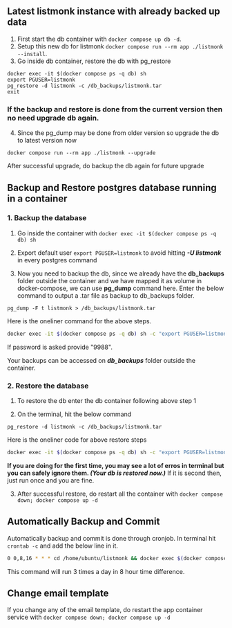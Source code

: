 ## Latest listmonk instance with already backed up data
1. First start the db container with `docker compose up db -d`.
2. Setup this new db for listmonk `docker compose run --rm app ./listmonk --install`.
3. Go inside db container, restore the db with pg_restore 
```
docker exec -it $(docker compose ps -q db) sh
export PGUSER=listmonk
pg_restore -d listmonk -c /db_backups/listmonk.tar
exit
```
### __If the backup and restore is done from the current version then no need upgrade db again.__

4. Since the pg_dump may be done from older version so upgrade the db to latest version now
```
docker compose run --rm app ./listmonk --upgrade
```

After successful upgrade, do backup the db again for future upgrade

## Backup and Restore postgres database running in a container

### 1. Backup the database 
  1. Go inside the container with `docker exec -it $(docker compose ps -q db) sh`
  
  2. Export default user `export PGUSER=listmonk` to avoid hitting ___-U listmonk___ in every postgres command

  2. Now you need to backup the db, since we already have the __db_backups__ folder outside the container and we have mapped it as volume in docker-compose, we can use __pg_dump__ command here.
  Enter the below command to output a .tar file as backup to db_backups folder. 
  ```
  pg_dump -F t listmonk > /db_backups/listmonk.tar
  ```
  Here is the oneliner command for the above steps.
  ```bash
  docker exec -it $(docker compose ps -q db) sh -c "export PGUSER=listmonk && pg_dump -F t listmonk > /db_backups/listmonk.tar"
  ```
  If password is asked provide "9988".

  Your backups can be accessed on ___db_backups___ folder outside the container.

 ### 2. Restore the database
  1. To restore the db enter the db container following above step 1

  2. On the terminal, hit the below command
  ```
  pg_restore -d listmonk -c /db_backups/listmonk.tar
  ```

  Here is the oneliner code for above restore steps
  ```bash
  docker exec -it $(docker compose ps -q db) sh -c "export PGUSER=listmonk && pg_restore -d listmonk -c /db_backups/listmonk.tar"
  ```

  __If you are doing for the first time, you may see a lot of erros in terminal but you can safely ignore them. ___(Your db is restored now.)_____
  If it is second then, just run once and you are fine.

  3. After successful restore, do restart all the container with
  `docker compose down; docker compose up -d`


## Automatically Backup and Commit
Automatically backup and commit is done through cronjob.
In terminal hit `crontab -c` and add the below line in it.
```bash
0 0,8,16 * * * cd /home/ubuntu/listmonk && docker exec $(docker compose ps -q db) sh -c "export PGUSER=listmonk && pg_dump -F t listmonk > /db_backups/listmonk.tar" && git add ./db_backups/listmonk.tar && git commit -m "backup: $(git rev-parse --short HEAD)" && git push origin main
```
This command will run 3 times a day in 8 hour time difference.


 ## Change email template
 If you change any of the email template, do restart the app container service with `docker compose down; docker compose up -d`
